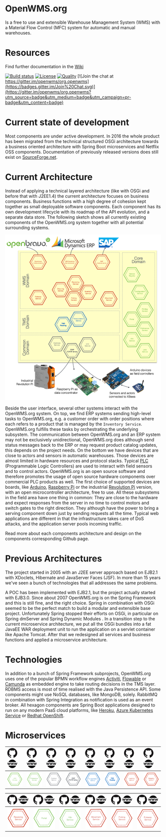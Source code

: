 OpenWMS.org
=====================

Is a free to use and extensible Warehouse Management System (WMS) with a Material Flow Control (MFC) system for automatic and manual
warehouses. 

# Resources
Find further documentation in the [Wiki](https://openproject.butan092.startdedicated.de/projects/openwms/wiki)

[![Build status][travis-image]][travis-url]
[![License][license-image]][license-url]
[![Quality][codacy-image]][codacy-url]
[![Join the chat at https://gitter.im/openwms/org.openwms](https://badges.gitter.im/Join%20Chat.svg)](https://gitter.im/openwms/org.openwms?utm_source=badge&utm_medium=badge&utm_campaign=pr-badge&utm_content=badge)

[travis-image]: https://img.shields.io/travis/openwms/org.openwms.svg?style=flat-square
[travis-url]: https://travis-ci.org/openwms/org.openwms
[license-image]: https://img.shields.io/badge/License-Apache%202.0-blue.svg
[license-url]: LICENSE
[codacy-image]: https://img.shields.io/codacy/grade/1081cebbe27b40a8be16b6524f246b6b.svg?style=flat-square
[codacy-url]: https://www.codacy.com/app/openwms/org.openwms

# Current state of development
Most components are under active development. In 2016 the whole product has been migrated from the technical structured OSGi architecture
towards a business oriented architecture with Spring Boot microservices and Netflix OSS components. Documentation of previously released
versions does still exist on [SourceForge.net](http://openwms2005.sourceforge.net/).

# Current Architecture
Instead of applying a technical layered architecture (like with OSGi and before that with J2EE1.4) the current architecture focuses on
business components. Business functions with a high degree of cohesion kept together as small deployable software components. Each
component has its own development lifecycle with its roadmap of the API evolution, and a separate data store. The following sketch shows
all currently existing components of the OpenWMS.org system together with all potential surrounding systems.

![Architecture][1]

Beside the user interface, several other systems interact with the OpenWMS.org system. On top, we find ERP systems sending high-level tasks
to OpenWMS.org, e.g. a customer order with order positions where each refers to a product that is managed by the `Inventory Service`.
OpenWMS.org fulfills these tasks by orchestrating the underlying subsystem. The communication between OpenWMS.org and an ERP system may not 
be exclusively unidirectional, OpenWMS.org does although send status messages back to the ERP or may request product catalog updates, this
depends on the project needs. On the bottom we have devices that are close to actors and sensors in automatic warehouses. Those devices are
almost limited in hardware resources and protocol stacks. Typical [PLC](https://en.wikipedia.org/wiki/Programmable_logic_controller)
(Programmable Logic Controllers) are used to interact with field sensors and to control actors. OpenWMS.org is an open source software and
therefore promotes the usage of open source hardware components over commercial PLC products as well. The first choice of supported devices
are boards, like [Arduino](https://www.arduino.cc), [Raspberry Pi](https://www.raspberrypi.org/) or the industrial [Revolution Pi](https://revolution.kunbus.com/)
version, with an open microcontroller architecture, free to use. All these subsystems in the field area have one thing in common: They are
close to the hardware and expect responses from the server in no time to control motors and switch gates to the right direction. They
although have the power to bring a serving component down just by sending requests all the time. Typical web applications are different in
that the infrastructure takes care of DoS attacks, and the application server pools incoming traffic.

Read more about each components architecture and design on the components corresponding Github page.

# Previous Architectures
The project started in 2005 with an J2EE server approach based on EJB2.1 with XDoclets, Hibernate and JavaServer Faces (JSF). In more than
15 years we've seen a bunch of technologies that all addresses the same problems.
 
A POC has been implemented with EJB2.1, but the project actually started with EJB3.0. Since about 2007 OpenWMS.org is on the Spring
Framework and this is still fine, and the right choice. Spring in combination with OSGi seemed to be the perfect match to build a modular
and extensible base project. Unfortunately Spring stopped their efforts on OSGi, in particular on Spring dmServer and Spring Dynamic Modules
. In a transition step to the current microservice architecture, we put all the OSGi bundles into a fat JavaEE WAR deployment unit to run
the application on a servlet container like Apache Tomcat. After that we redesigned all services and business functions and applied a
microservice architecture.

# Technologies
In addition to a bunch of Spring Framework subprojects, OpenWMS.org uses one of the popular BPMN workflow engines [Activiti](https://www.activiti.org),
[Flowable](https://www.flowable.org) or [Camunda](https://www.camunda.org) as embedded engine to take routing decisions in the TMS layer.
RDBMS access is most of time realised with the Java Persistence API. Some components might use NoSQL databases, like MongoDB, solely.
RabbitMQ in combination with Spring Integration as notification is used as an event broker. All hexagon components are Spring Boot
applications designed to run on any modern PaaS cloud platforms, like [Heroku](https://www.heroku.com), [Azure Kubernetes Service](https://azure.microsoft.com/de-de/services/kubernetes-service/)
or [Redhat OpenShift](https://www.redhat.com/en/technologies/cloud-computing/openshift).

# Microservices

| [![11]][2g] [![12]][2w]  | [![11]][3g] [![12]][3w] | [![11]][4g] [![12]][4w] | [![11]][5g] [![12]][5w] | [![11]][6g] [![12]][6w] | [![11]][7g] [![12]][7w] | [![11]][8g] [![12]][8w] | [![11]][9g] [![12]][9w] |
| :------------- | :------------- | :------------- | :------------- | :------------- | :------------- | :------------- | :------------- |
| ![2]      | ![3]      | ![4]      | ![5]      | ![6]      | ![7]      | ![8]      | ![9]      | 


| [![11]][10g] [![12]][10w] | ![11] ![12]               | ![11] ![12]               | ![11] ![12]               | ![11] ![12]               | ![11] ![12]
| :------------------------ | :------------------------ | :------------------------ | :------------------------ | :------------------------ | :------------------------ 
|  ![10]                    |  ![13]                    |  ![14]                    |  ![15]                    |  ![16]                    |  ![17]                   

[1]: src/docs/res/microservice_architecture.jpeg
[2]: https://raw.githubusercontent.com/openwms/org.openwms/gh-pages/src/docs/res/srv-uaa.png
[2g]: https://github.com/openwms/org.openwms.core.uaa
[2w]: https://openwms.github.io/org.openwms.core.uaa/index.html
[3]: https://raw.githubusercontent.com/openwms/org.openwms/gh-pages/src/docs/res/srv-prefs.png
[3g]: https://github.com/openwms/org.openwms.core.preferences
[3w]: https://openwms.github.io/org.openwms.core.preferences/index.html
[4]: https://raw.githubusercontent.com/openwms/org.openwms/gh-pages/src/docs/res/srv-location.png
[4g]: https://github.com/openwms/org.openwms.common.service
[4w]: https://openwms.github.io/org.openwms.common.service/index.html
[5]: https://raw.githubusercontent.com/openwms/org.openwms/gh-pages/src/docs/res/srv-tcp.png
[5g]: https://github.com/openwms/org.openwms.common.comm
[5w]: https://www.interface21.io/docs/common/comm/index.html
[6]: https://raw.githubusercontent.com/openwms/org.openwms/gh-pages/src/docs/res/srv-transportation.png
[6g]: https://github.com/openwms/org.openwms.tms.transportation
[6w]: https://openwms.github.io/org.openwms.tms.transportation/index.html
[7]: https://raw.githubusercontent.com/openwms/org.openwms/gh-pages/src/docs/res/srv-routing.png
[7g]: https://github.com/openwms/org.openwms.tms.routing
[7w]: https://openwms.github.io/org.openwms.tms.routing/index.html
[8]: https://raw.githubusercontent.com/openwms/org.openwms/gh-pages/src/docs/res/srv-inventory.png
[8g]: https://github.com/openwms/org.openwms.wms.inventory
[8w]: https://openwms.github.io/org.openwms.wms.inventory/index.html
[9]: https://raw.githubusercontent.com/openwms/org.openwms/gh-pages/src/docs/res/srv-shipping.png
[9g]: https://github.com/openwms/org.openwms.wms.shipping
[9w]: https://openwms.github.io/org.openwms.wms.shipping/index.html
[10]: https://raw.githubusercontent.com/openwms/org.openwms/gh-pages/src/docs/res/srv-receiving.png
[10g]: https://github.com/openwms/org.openwms.wms.receiving
[10w]: https://openwms.github.io/org.openwms.wms.receiving/index.html
[11]: https://raw.githubusercontent.com/openwms/org.openwms/gh-pages/src/docs/res/github-b.png
[12]: https://raw.githubusercontent.com/openwms/org.openwms/gh-pages/src/docs/res/website-b.png
[13]: https://raw.githubusercontent.com/openwms/org.openwms/gh-pages/src/docs/res/srv-portal.png
[14]: https://raw.githubusercontent.com/openwms/org.openwms/gh-pages/src/docs/res/srv-i18n.png
[15]: https://raw.githubusercontent.com/openwms/org.openwms/gh-pages/src/docs/res/srv-movement.png
[16]: https://raw.githubusercontent.com/openwms/org.openwms/gh-pages/src/docs/res/srv-picking.png
[17]: https://raw.githubusercontent.com/openwms/org.openwms/gh-pages/src/docs/res/srv-putaway.png
